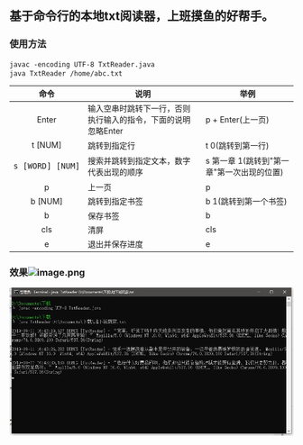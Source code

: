 ## 基于命令行的本地txt阅读器，上班摸鱼的好帮手。

### 使用方法
```
javac -encoding UTF-8 TxtReader.java
java TxtReader /home/abc.txt
```

|命令|说明|举例|
|:------------:|-----|-----|
|Enter|输入空串时跳转下一行，否则执行输入的指令，下面的说明忽略Enter|p + Enter(上一页)|
|t [NUM]|跳转到指定行|t 0(跳转到第一行)|
|<pre>s [WORD] [NUM]</pre>|搜索并跳转到指定文本，数字代表出现的顺序|s 第一章 1(跳转到"第一章"第一次出现的位置)|
|p|上一页|p|
|b [NUM]|跳转到指定书签|b 1(跳转到第一个书签)|
|b|保存书签|b|
|cls|清屏|cls|
|e|退出并保存进度|e|

### 效果![image.png](https://github.com/ghc931227/TxtReader/blob/master/%E8%BE%93%E5%87%BA%E6%95%88%E6%9E%9C.jpg)
![image.png](https://github.com/ghc931227/SlackerReader/blob/master/%E8%BE%93%E5%87%BA%E6%95%88%E6%9E%9C_cmd.jpg)
